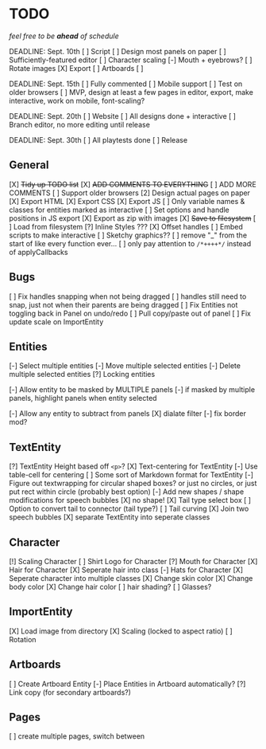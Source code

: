 

# TODO

_feel free to be **ahead** of schedule_

DEADLINE: Sept. 10th
[ ] Script
[ ] Design most panels on paper
[ ] Sufficiently-featured editor
    [ ] Character scaling
    [-] Mouth + eyebrows?
    [ ] Rotate images
    [X] Export
    [ ] Artboards
[ ] 

DEADLINE: Sept. 15th
[ ] Fully commented
[ ] Mobile support
[ ] Test on older browsers
[ ] MVP, design at least a few pages in editor, export, make interactive, work on mobile, font-scaling?

DEADLINE: Sept. 20th
[ ] Website
[ ] All designs done + interactive
[ ] Branch editor, no more editing until release

DEADLINE: Sept. 30th
[ ] All playtests done
[ ] Release

## General

[X] ~~Tidy up TODO list~~
[X] ~~ADD COMMENTS TO EVERYTHING~~
[ ] ADD MORE COMMENTS
[ ] Support older browsers
[2] Design actual pages on paper
[X] Export HTML
[X] Export CSS
[X] Export JS
[ ] Only variable names & classes for entities marked as interactive
[ ] Set options and handle positions in JS export
[X] Export as zip with images
[X] ~~Save to filesystem~~
[ ] Load from filesystem
[?] Inline Styles ???
[X] Offset handles
[ ] Embed scripts to make interactive
[ ] Sketchy graphics??
[ ] remove "_" from the start of like every function ever...
[ ] only pay attention to `/*++++*/` instead of applyCallbacks

## Bugs

[ ] Fix handles snapping when not being dragged
    [ ] handles still need to snap, just not when their parents are being dragged
[ ] Fix Entities not toggling back in Panel on undo/redo
[ ] Pull copy/paste out of panel
[ ] Fix update scale on ImportEntity

## Entities
[-] Select multiple entities
[-] Move multiple selected entities
[-] Delete multiple selected entities
[?] Locking entities

[-] Allow entity to be masked by MULTIPLE panels
[-] if masked by multiple panels, highlight panels when entity selected

[-] Allow any entity to subtract from panels
    [X] dialate filter
    [-] fix border mod?

## TextEntity
[?] TextEntity Height based off `<p>`?
[X] Text-centering for TextEntity
[-] Use table-cell for centering
[ ] Some sort of Markdown format for TextEntity
[-] Figure out textwrapping for circular shaped boxes? or just no circles, or just put rect within circle (probably best option)
[-] Add new shapes / shape modifications for speech bubbles
    [X] no shape!
[X] Tail type select box
    [ ] Option to convert tail to connector (tail type?)
[ ] Tail curving
[X] Join two speech bubbles
[X] separate TextEntity into seperate classes


## Character
[!] Scaling Character
[ ] Shirt Logo for Character
[?] Mouth for Character
[X] Hair for Character
[X] Seperate hair into class
[-] Hats for Character
[X] Seperate character into multiple classes
[X] Change skin color
[X] Change body color
[X] Change hair color
[ ] hair shading?
[ ] Glasses?

## ImportEntity
[X] Load image from directory
[X] Scaling (locked to aspect ratio)
[ ] Rotation

## Artboards
[ ] Create Artboard Entity
[-] Place Entities in Artboard automatically?
[?] Link copy (for secondary artboards?)

## Pages
[ ] create multiple pages, switch between

